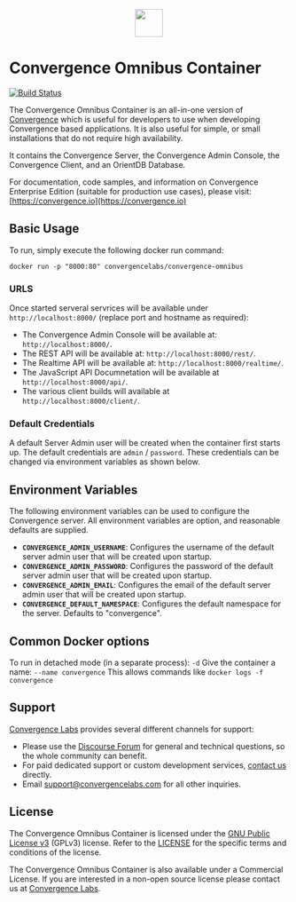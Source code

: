 <div align="center">
  <img src="https://convergence.io/assets/img/convergence-logo.png" height="50" />
</div>

# Convergence Omnibus Container
[![Build Status](https://travis-ci.org/convergencelabs/convergence-omnibus-container.svg?branch=master)](https://travis-ci.org/convergencelabs/convergence-omnibus-container)

The Convergence Omnibus Container is an all-in-one version of [Convergence](https://convergence.io) which is useful for developers to use when developing Convergence based applications. It is also useful for simple, or small installations that do not require high availability.

It contains the Convergence Server, the Convergence Admin Console, the Convergence Client, and an OrientDB Database.

For documentation, code samples, and information on Convergence Enterprise Edition (suitable for production use cases), please visit: [https://convergence.io](https://convergence.io)

## Basic Usage
To run, simply execute the following docker run command:

```shell script
docker run -p "8000:80" convergencelabs/convergence-omnibus
```

### URLS
Once started serveral servrices will be available under `http://localhost:8000/` (replace port and hostname as required):
- The Convergence Admin Console will be available at: `http://localhost:8000/`.
- The REST API will be available at: `http://localhost:8000/rest/`.
- The Realtime API will be available at: `http://localhost:8000/realtime/`. 
- The JavaScript API Documnetation will be available at `http://localhost:8000/api/`.  
- The various client builds will available at `http://localhost:8000/client/`.

### Default Credentials
A default Server Admin user will be created when the container first starts up.  The default credentials are `admin` / `password`. These credentials can be changed via environment variables as shown below.

## Environment Variables
The following environment variables can be used to configure the Convergence server. All environment variables are option, and reasonable defaults are supplied.
 - **`CONVERGENCE_ADMIN_USERNAME`**: Configures the username of the default server admin user that will be created upon startup.
 - **`CONVERGENCE_ADMIN_PASSWORD`**: Configures the password of the default server admin user that will be created upon startup.
 - **`CONVERGENCE_ADMIN_EMAIL`**: Configures the email of the default server admin user that will be created upon startup.
 - **`CONVERGENCE_DEFAULT_NAMESPACE`**: Configures the default namespace for the server.  Defaults to "convergence".
 
## Common Docker options 
To run in detached mode (in a separate process): `-d`
Give the container a name: `--name convergence`  This allows commands like `docker logs -f convergence` 

## Support
[Convergence Labs](https://convergencelabs.com) provides several different channels for support:

- Please use the [Discourse Forum](https://forum.convergence.io) for general and technical questions, so the whole community can benefit.
- For paid dedicated support or custom development services, [contact us](https://convergence.io/contact-sales/) directly.
- Email <support@convergencelabs.com> for all other inquiries.

## License
The Convergence Omnibus Container is licensed under the [GNU Public License v3](https://www.gnu.org/licenses/gpl-3.0.en.html) (GPLv3) license. Refer to the [LICENSE](https://www.gnu.org/licenses/gpl-3.0.en.html) for the specific terms and conditions of the license.

The Convergence Omnibus Container is also available under a Commercial License. If you are interested in a non-open source license please contact us at [Convergence Labs](https://convergencelabs.com).